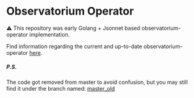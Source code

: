 # Observatorium Operator

:warning: This repository was early Golang + Jsonnet  based observatorium-operator implementation.


Find information regarding the current and up-to-date observatorium-operator [here](https://github.com/observatorium/configuration/blob/master/doc/operator/deploy-operator.md).


##### P.S.
The code got removed from master to avoid confusion, but you may still find it under the branch named: [master_old](https://github.com/nmagnezi/observatorium-jsonnet-operator/tree/master_old)
